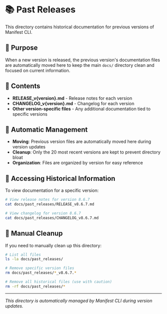# 📚 Past Releases

This directory contains historical documentation for previous versions of Manifest CLI.

## 🎯 Purpose

When a new version is released, the previous version's documentation files are automatically moved here to keep the main `docs/` directory clean and focused on current information.

## 📁 Contents

- **RELEASE_v{version}.md** - Release notes for each version
- **CHANGELOG_v{version}.md** - Changelog for each version
- **Other version-specific files** - Any additional documentation tied to specific versions

## 🔄 Automatic Management

- **Moving**: Previous version files are automatically moved here during version updates
- **Cleanup**: Only the 20 most recent versions are kept to prevent directory bloat
- **Organization**: Files are organized by version for easy reference

## 📖 Accessing Historical Information

To view documentation for a specific version:

```bash
# View release notes for version 8.6.7
cat docs/past_releases/RELEASE_v8.6.7.md

# View changelog for version 8.6.7
cat docs/past_releases/CHANGELOG_v8.6.7.md
```

## 🧹 Manual Cleanup

If you need to manually clean up this directory:

```bash
# List all files
ls -la docs/past_releases/

# Remove specific version files
rm docs/past_releases/*_v8.6.7.*

# Remove all historical files (use with caution)
rm -rf docs/past_releases/*
```

---

*This directory is automatically managed by Manifest CLI during version updates.*

